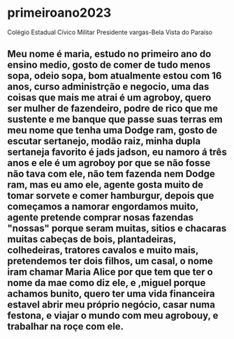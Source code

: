 # primeiroano2023
Colégio Estadual Cívico Militar Presidente vargas-Bela Vista do Paraíso 

## Meu nome é maria, estudo no primeiro ano do ensino medio, gosto de comer de tudo menos sopa, odeio sopa, bom atualmente estou com 16 anos, curso administrção e negocio, uma das coisas que mais me atrai é um agroboy, quero ser mulher de fazendeiro, podre de rico que me sustente e me banque que passe suas terras em meu nome que tenha uma  Dodge ram, gosto de escutar sertanejo, modão raiz, minha dupla sertaneja favorito é jads jadson, eu namoro á três anos e ele é um agroboy por que se não fosse não tava com ele, não tem fazenda nem  Dodge ram, mas eu amo ele, agente gosta muito de tomar sorvete e comer hamburgur, depois que começamos a namorar engordamos muito, agente pretende comprar nosas fazendas "nossas" porque seram muitas, sitios e chacaras muitas cabeças de bois, plantadeiras, colhedeiras, tratores cavalos e muito mais, pretendemos ter dois filhos, um casal, o nome iram chamar Maria Alice por que tem que ter o nome da mae como diz ele, e ,miguel porque achamos bunito, quero ter uma vida financeira estavel abrir meu próprio negócio, casar numa festona, e viajar o mundo com meu agrobouy, e trabalhar na roçe com ele.
 
